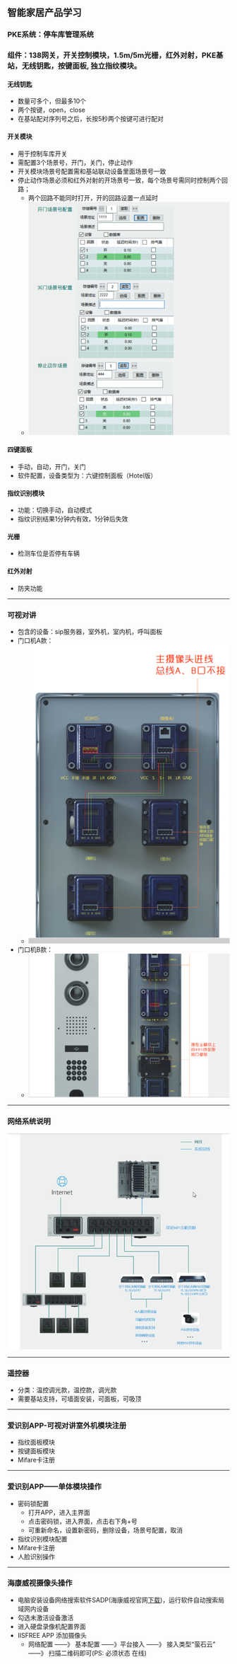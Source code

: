 智能家居产品学习
---

### PKE系统：停车库管理系统

### 组件：138网关，开关控制模块，1.5m/5m光栅，红外对射，PKE基站，无线钥匙，按键面板, 独立指纹模块。

#### 无线钥匙
* 数量可多个，但最多10个
* 两个按键，open，close
* 在基站配对序列号之后，长按5秒两个按键可进行配对

#### 开关模块
* 用于控制车库开关
* 需配置3个场景号，开门，关门，停止动作
* 开关模块场景号配置需和基站联动设备里面场景号一致
* 停止动作场景必须和红外对射的开场景号一致，每个场景号需同时控制两个回路；
    - 两个回路不能同时打开，开的回路设置一点延时
    - ![示例](../img/003.png)

#### 四键面板
* 手动，自动，开门，关门
* 软件配置，设备类型为：六键控制面板（Hotel版）

#### 指纹识别模块
* 功能：切换手动，自动模式
* 指纹识别结果1分钟内有效，1分钟后失效

#### 光栅
* 检测车位是否停有车辆

#### 红外对射
* 防夹功能

---

### 可视对讲
*  包含的设备：sip服务器，室外机，室内机，呼叫面板
* 门口机A款：
    - ![接线图](../img/004.png)
* 门口机B款：
    - ![接线图](../img/005.png)

---
### 网络系统说明
![](../img/006.png)

---
### 遥控器
* 分类：温控调光款，温控款，调光款
* 需要基站支持，可墙面安装，可面板，可吸顶

---
### 爱识别APP-可视对讲室外机模块注册
* 指纹面板模块
* 按键面板模块
* Mifare卡注册

---
### 爱识别APP——单体模块操作
* 密码锁配置
    - 打开APP，进入主界面
    - 点击密码锁，进入界面，点击右下角+号
    - 可重新命名，设置新密码，删除设备，场景号配置，取消
* 指纹识别模块配置
* Mifare卡注册
* 人脸识别操作

---
### 海康威视摄像头操作
* 电脑安装设备网络搜索软件SADP(海康威视官网[下载](http://download.hikvision.com/UploadFile/Soft/SADP/SADPToo%20V3.0.2.4.rar))，运行软件自动搜索局域网内设备
* 勾选未激活设备激活
* 进入硬盘录像机配置界面
* IISFREE APP 添加摄像头
    - 网络配置 ——》 基本配置 ——》平台接入 ——》 接入类型“萤石云” ——》 扫描二维码即可(PS: 必须状态 在线)

